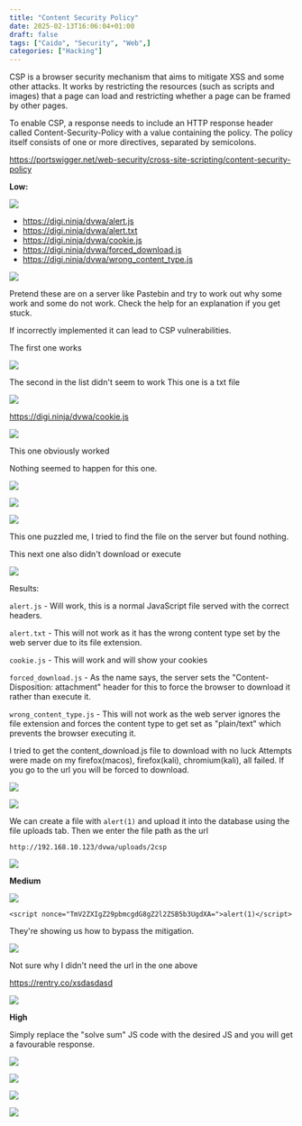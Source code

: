 ```yaml
---
title: "Content Security Policy"
date: 2025-02-13T16:06:04+01:00
draft: false
tags: ["Caido", "Security", "Web",]
categories: ["Hacking"]
---
```


CSP is a browser security mechanism that aims to mitigate XSS and some other attacks. It works by restricting the resources (such as scripts and images) that a page can load and restricting whether a page can be framed by other pages.

To enable CSP, a response needs to include an HTTP response header called Content-Security-Policy with a value containing the policy. The policy itself consists of one or more directives, separated by semicolons. 

https://portswigger.net/web-security/cross-site-scripting/content-security-policy

**Low:**

![](1.png)

- https://digi.ninja/dvwa/alert.js
- https://digi.ninja/dvwa/alert.txt
- https://digi.ninja/dvwa/cookie.js
- https://digi.ninja/dvwa/forced_download.js
- https://digi.ninja/dvwa/wrong_content_type.js

![](2.png)

Pretend these are on a server like Pastebin and try to work out why some work and some do not work. Check the help for an explanation if you get stuck.

If incorrectly implemented it can lead to CSP vulnerabilities.

The first one works

![](3.png)

The second in the list didn't seem to work
	This one is a txt file

![](4.png)

https://digi.ninja/dvwa/cookie.js

![](5.png)

This one obviously worked


Nothing seemed to happen for this one.

![](6.png)

![](7.png)

![](8.png)

This one puzzled me, I tried to find the file on the server but found nothing. 


This next one also didn't download or execute 

![](9.png)

Results: 

`alert.js` - Will work, this is a normal JavaScript file served with the correct headers.

`alert.txt` - This will not work as it has the wrong content type set by the web server due to its file extension.

`cookie.js` - This will work and will show your cookies

`forced_download.js` - As the name says, the server sets the "Content-Disposition: attachment" header for this to force the browser to download it rather than execute it.

`wrong_content_type.js` - This will not work as the web server ignores the file extension and forces the content type to get set as "plain/text" which prevents the browser executing it.

I tried to get the content_download.js file to download with no luck
Attempts were made on my firefox(macos), firefox(kali), chromium(kali), all failed. If you go to the url you will be forced to download.

![](10.png)

![](11.png)


We can create a file with `alert(1)` and upload it into the database using the file uploads tab. Then we enter the file path as the url

`http://192.168.10.123/dvwa/uploads/2csp`

![](12.png)

**Medium**

![](13.png)

`<script nonce="TmV2ZXIgZ29pbmcgdG8gZ2l2ZSB5b3UgdXA=">alert(1)</script>`
 
They're showing us how to bypass the mitigation. 
 
![](14.png)

Not sure why I didn't need the url in the one above


https://rentry.co/xsdasdasd

![](15.png)

**High**

Simply replace the "solve sum"  JS code with the desired JS and you will get a favourable response.

![](16.png)

![](17.png)

![](18.png)

![](19.png)